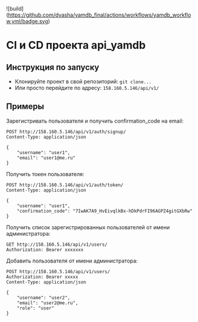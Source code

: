 ![build]
(https://github.com/dyasha/yamdb_final/actions/workflows/yamdb_workflow.yml/badge.svg)

# CI и CD проекта api_yamdb


## Инструкция по запуску 

- Клонируйте проект в свой репозиторий:
```git clone...```
- Или просто перейдите по адресу:
```158.160.5.146/api/v1/ ```

## Примеры
Зарегистривать пользователя и получить confirmation_code на email:
```
POST http://158.160.5.146/api/v1/auth/signup/
Content-Type: application/json

{
    "username": "user1",
    "email": "user1@me.ru"
} 
```
Получить токен пользователя:
```
POST http://158.160.5.146/api/v1/auth/token/
Content-Type: application/json

{
    "username": "user1",
    "confirmation_code": "7IwAK7A9_HvEivqlkBx-hDkPdrFI96AGPZ4gitGXbRw"
}
```
Получить список зарегистрированных пользователей от имени администратора:
```
GET http://158.160.5.146/api/v1/users/
Authorization: Bearer xxxxxxx

```
Добавить пользователя от имени администратора:
```
POST http://158.160.5.146/api/v1/users/
Authorization: Bearer xxxxx
Content-Type: application/json

{
    "username": "user2",
    "email": "user2@me.ru",
    "role": "user"
}
```
